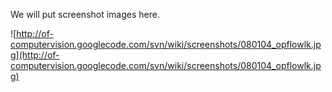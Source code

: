 We will put screenshot images here.

![http://of-computervision.googlecode.com/svn/wiki/screenshots/080104_opflowlk.jpg](http://of-computervision.googlecode.com/svn/wiki/screenshots/080104_opflowlk.jpg)